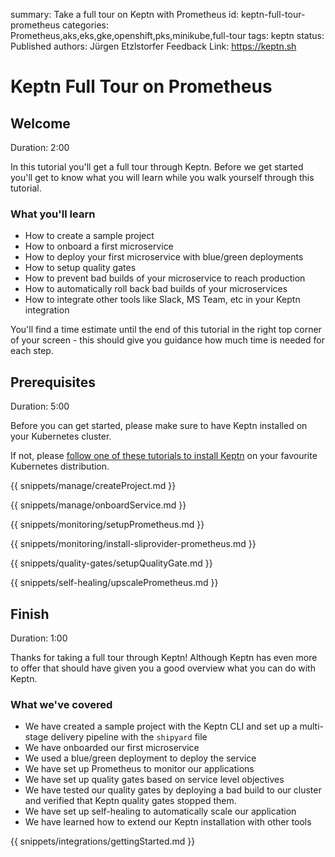 summary: Take a full tour on Keptn with Prometheus
id: keptn-full-tour-prometheus
categories: Prometheus,aks,eks,gke,openshift,pks,minikube,full-tour
tags: keptn
status: Published 
authors: Jürgen Etzlstorfer
Feedback Link: https://keptn.sh


# Keptn Full Tour on Prometheus

## Welcome
Duration: 2:00 

In this tutorial you'll get a full tour through Keptn. Before we get started you'll get to know what you will learn while you walk yourself through this tutorial.

### What you'll learn
- How to create a sample project
- How to onboard a first microservice
- How to deploy your first microservice with blue/green deployments
- How to setup quality gates 
- How to prevent bad builds of your microservice to reach production
- How to automatically roll back bad builds of your microservices
- How to integrate other tools like Slack, MS Team, etc in your Keptn integration

You'll find a time estimate until the end of this tutorial in the right top corner of your screen - this should give you guidance how much time is needed for each step.

## Prerequisites
Duration: 5:00

Before you can get started, please make sure to have Keptn installed on your Kubernetes cluster.

If not, please [follow one of these tutorials to install Keptn](../../?cat=installation) on your favourite Kubernetes distribution.


<!-- include other files -->

{{ snippets/manage/createProject.md }}

{{ snippets/manage/onboardService.md }}

{{ snippets/monitoring/setupPrometheus.md }}

{{ snippets/monitoring/install-sliprovider-prometheus.md }}

{{ snippets/quality-gates/setupQualityGate.md }}

{{ snippets/self-healing/upscalePrometheus.md }}


## Finish
Duration: 1:00

Thanks for taking a full tour through Keptn!
Although Keptn has even more to offer that should have given you a good overview what you can do with Keptn.

### What we've covered

- We have created a sample project with the Keptn CLI and set up a multi-stage delivery pipeline with the `shipyard` file
- We have onboarded our first microservice
- We used a blue/green deployment to deploy the service 
- We have set up Prometheus to monitor our applications
- We have set up quality gates based on service level objectives
- We have tested our quality gates by deploying a bad build to our cluster and verified that Keptn quality gates stopped them.
- We have set up self-healing to automatically scale our application 
- We have learned how to extend our Keptn installation with other tools

{{ snippets/integrations/gettingStarted.md }}
